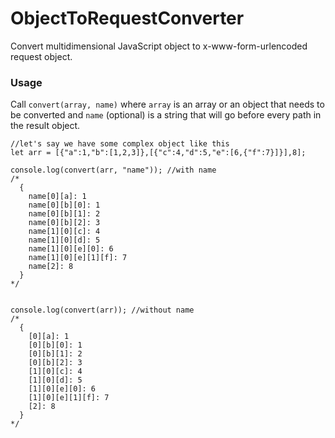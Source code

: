 # ObjectToRequestConverter
Convert multidimensional JavaScript object to x-www-form-urlencoded request object.

### Usage

Call `convert(array, name)` where `array` is an array or an object that needs to be converted and `name` (optional) is a string that will go before every path in the result object.
```
//let's say we have some complex object like this
let arr = [{"a":1,"b":[1,2,3]},[{"c":4,"d":5,"e":[6,{"f":7}]}],8];

console.log(convert(arr, "name")); //with name
/*
  {
    name[0][a]: 1
    name[0][b][0]: 1
    name[0][b][1]: 2
    name[0][b][2]: 3
    name[1][0][c]: 4
    name[1][0][d]: 5
    name[1][0][e][0]: 6
    name[1][0][e][1][f]: 7
    name[2]: 8
  }
*/


console.log(convert(arr)); //without name
/*
  {
    [0][a]: 1
    [0][b][0]: 1
    [0][b][1]: 2
    [0][b][2]: 3
    [1][0][c]: 4
    [1][0][d]: 5
    [1][0][e][0]: 6
    [1][0][e][1][f]: 7
    [2]: 8
  }
*/
```
